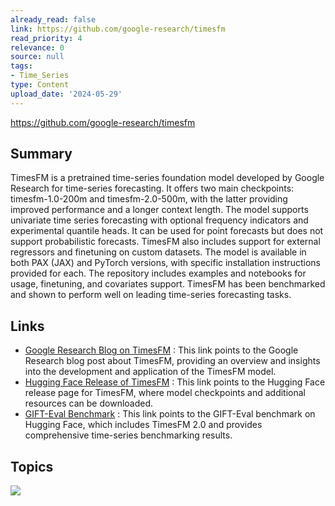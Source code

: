 ```yaml
---
already_read: false
link: https://github.com/google-research/timesfm
read_priority: 4
relevance: 0
source: null
tags:
- Time_Series
type: Content
upload_date: '2024-05-29'
---
```


https://github.com/google-research/timesfm
## Summary

TimesFM is a pretrained time-series foundation model developed by Google Research for time-series forecasting. It offers two main checkpoints: timesfm-1.0-200m and timesfm-2.0-500m, with the latter providing improved performance and a longer context length. The model supports univariate time series forecasting with optional frequency indicators and experimental quantile heads. It can be used for point forecasts but does not support probabilistic forecasts. TimesFM also includes support for external regressors and finetuning on custom datasets. The model is available in both PAX (JAX) and PyTorch versions, with specific installation instructions provided for each. The repository includes examples and notebooks for usage, finetuning, and covariates support. TimesFM has been benchmarked and shown to perform well on leading time-series forecasting tasks.
## Links

- [Google Research Blog on TimesFM](https://research.google/blog/a-decoder-only-foundation-model-for-time-series-forecasting/) : This link points to the Google Research blog post about TimesFM, providing an overview and insights into the development and application of the TimesFM model.
- [Hugging Face Release of TimesFM](https://huggingface.co/collections/google/timesfm-release-66e4be5fdb56e960c1e482a6) : This link points to the Hugging Face release page for TimesFM, where model checkpoints and additional resources can be downloaded.
- [GIFT-Eval Benchmark](https://huggingface.co/spaces/Salesforce/GIFT-Eval) : This link points to the GIFT-Eval benchmark on Hugging Face, which includes TimesFM 2.0 and provides comprehensive time-series benchmarking results.

## Topics

![](topics/Model/TimesFM)